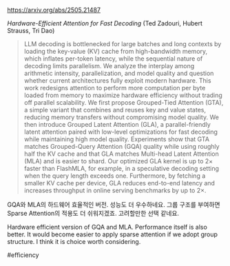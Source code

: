 https://arxiv.org/abs/2505.21487

*Hardware-Efficient Attention for Fast Decoding* (Ted Zadouri, Hubert Strauss, Tri Dao)

> LLM decoding is bottlenecked for large batches and long contexts by loading the key-value (KV) cache from high-bandwidth memory, which inflates per-token latency, while the sequential nature of decoding limits parallelism. We analyze the interplay among arithmetic intensity, parallelization, and model quality and question whether current architectures fully exploit modern hardware. This work redesigns attention to perform more computation per byte loaded from memory to maximize hardware efficiency without trading off parallel scalability. We first propose Grouped-Tied Attention (GTA), a simple variant that combines and reuses key and value states, reducing memory transfers without compromising model quality. We then introduce Grouped Latent Attention (GLA), a parallel-friendly latent attention paired with low-level optimizations for fast decoding while maintaining high model quality. Experiments show that GTA matches Grouped-Query Attention (GQA) quality while using roughly half the KV cache and that GLA matches Multi-head Latent Attention (MLA) and is easier to shard. Our optimized GLA kernel is up to 2$\times$ faster than FlashMLA, for example, in a speculative decoding setting when the query length exceeds one. Furthermore, by fetching a smaller KV cache per device, GLA reduces end-to-end latency and increases throughput in online serving benchmarks by up to 2$\times$.

GQA와 MLA의 하드웨어 효율적인 버전. 성능도 더 우수하네요. 그룹 구조를 부여하면 Sparse Attention의 적용도 더 쉬워지겠죠. 고려할만한 선택 같네요.

<english>
Hardware efficient version of GQA and MLA. Performance itself is also better. It would become easier to apply sparse attention if we adopt group structure. I think it is choice worth considering.
</english>

#efficiency 
